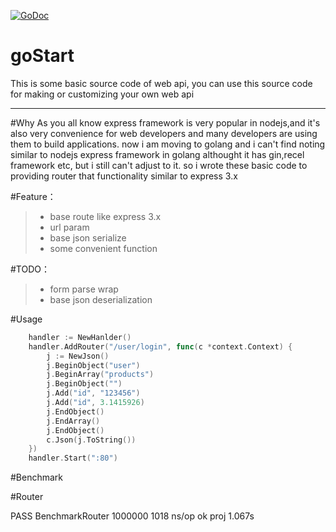 [![GoDoc](https://godoc.org/github.com/tfzxyinhao/proj?status.svg)](https://godoc.org/github.com/tfzxyinhao/proj)

# goStart
This is some basic source code of web api,
you can use this source code for making or customizing your own web api


------
#Why
As you all know express framework is very popular in nodejs,and it's also very convenience for web developers and
many developers are using them to build applications.
now i am moving to golang and i can't find noting similar to nodejs express framework in golang
althought it has gin,recel framework etc, but i still can't adjust to it.
so i wrote these basic code to providing router that functionality similar to express 3.x


#Feature：

> * base route like express 3.x
> * url param
> * base json serialize
> * some convenient function

#TODO：

> * form parse wrap
> * base json deserialization

#Usage

```go
	handler := NewHanlder()
	handler.AddRouter("/user/login", func(c *context.Context) {
		j := NewJson()
	    j.BeginObject("user")
		j.BeginArray("products")
		j.BeginObject("")
		j.Add("id", "123456")
		j.Add("id", 3.1415926)
		j.EndObject()
		j.EndArray()
		j.EndObject()
		c.Json(j.ToString())
	})
	handler.Start(":80")
```

#Benchmark

 #Router

PASS
BenchmarkRouter	 1000000	      1018 ns/op
ok  	proj	1.067s

